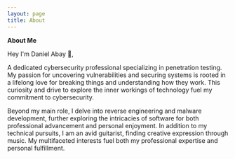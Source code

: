 ```yaml
---
layout: page
title: About
---
```


**About Me**

Hey I'm Daniel Abay 👋,

A dedicated cybersecurity professional specializing in penetration testing. My passion for uncovering vulnerabilities and securing systems is rooted in a lifelong love for breaking things and understanding how they work. This curiosity and drive to explore the inner workings of technology fuel my commitment to cybersecurity.

Beyond my main role, I delve into reverse engineering and malware development, further exploring the intricacies of software for both professional advancement and personal enjoyment. In addition to my technical pursuits, I am an avid guitarist, finding creative expression through music. My multifaceted interests fuel both my professional expertise and personal fulfillment.